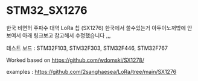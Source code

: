 # STM32_SX1276

한국 비면허 주파수 대역 LoRa 칩 (SX1276) 한국에서 쓸수있는거 아두이노꺼밖에 안보여서 아래 링크보고 참고해서 수정했습니다 ,,, 



테스트 보드 : STM32F103, STM32F303, STM32F446, STM32F767

Worked based on https://github.com/wdomski/SX1278/


examples : https://github.com/2sanghaesea/LoRa/tree/main/SX1276
